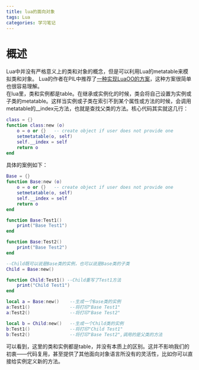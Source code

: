 ```yaml
---
title: lua的面向对象
tags: Lua
categories: 学习笔记
---
```


# 概述
Lua中并没有严格意义上的类和对象的概念，但是可以利用Lua的metatable来模拟类和对象。
Lua的作者在PIL中推荐了[一种实现LuaOO的方案](http://www.lua.org/pil/16.html)，这种方案很简单也很容易理解。  
在lua里，类和实例都是table。在继承或实例化的时候，类会将自己设置为实例或子类的metatable。这样当实例或子类在索引不到某个属性或方法的时候，会调用metatable的__index元方法，也就是查找父类的方法。核心代码其实就这几行：
```lua
class = {}
function class:new (o)
    o = o or {}   -- create object if user does not provide one
    setmetatable(o, self)
    self.__index = self
    return o
end
```
具体的案例如下：
```lua
Base = {}
function Base:new (o)
    o = o or {}   -- create object if user does not provide one
    setmetatable(o, self)
    self.__index = self
    return o
end

function Base:Test1()
    print("Base Test1")
end

function Base:Test2()
    print("Base Test2")
end

--Child既可以说是Base类的实例，也可以说是Base类的子类
Child = Base:new()

function Child:Test1() --Child重写了Test1方法
    print("Child Test1")
end

local a = Base:new()    --生成一个Base类的实例
a:Test1()               --将打印"Base Test1"
a:Test2()               --将打印"Base Test2"

local b = Child:new()   --生成一个Child类的实例
b:Test1()               --将打印"Child Test1"
b:Test2()               --将打印"Base Test2",调用的是父类的方法
```
可以看到，这里的类和实例都是table，并没有本质上的区别。这并不影响我们的初衷——代码复用，甚至提供了其他面向对象语言所没有的灵活性，比如你可以直接给实例定义新的方法。

